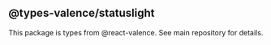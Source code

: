 ## @types-valence/statuslight

This package is types from @react-valence. See main repository for details.

